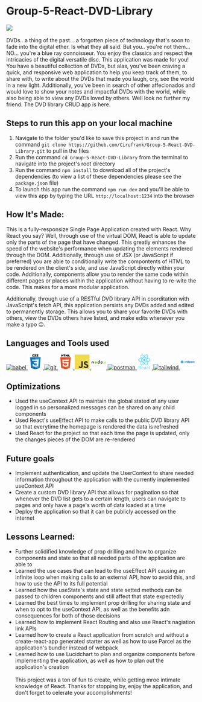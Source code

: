 # Group-5-React-DVD-Library
![](https://media.giphy.com/media/jqwzq0LoZOfLqqJZ0b/giphy.gif)

DVDs.. a thing of the past... a forgotten piece of technology that's soon to fade into the digital ether. Is what they all said. But you.. you're not them... NO... you're a blue ray connoisseur. You enjoy the classics and respect the intricacies of the digital versatile disc. This application was made for you! You have a beautiful collection of DVDs, but alas, you've been craving a quick, and responsive web application to help you keep track of them, to share with, to write about the DVDs that made you laugh, cry, see the world in a new light. Additionally, you've been in search of other affecionados and would love to show your notes and impactful DVDs with the world, while also being able to view any DVDs loved by others. Well look no further my friend. The DVD library CRUD app is here.

## Steps to run this app on your local machine
<ol>
  <li>Navigate to the folder you'd like to save this project in and run the command <code>git clone https://github.com/Cirufrank/Group-5-React-DVD-Library.git</code> to pull in the files</code></li>
  <li>Run the command <code>cd Group-5-React-DVD-Library</code> from the terminal to navigate into the project's root directory</li>
  <li>Run the command <code>npm install</code> to download all of the project's dependencies (to view a list of these dependencies please see the <code>package.json</code> file)</li>
  <li>To launch this app run the command <code>npm run dev</code> and you'll be able to view this app by typing the URL <code>http://localhost:1234</code> into the browser</li>
</ol>

## How It's Made:
This is a fully-responsize Single Page Application created with React. Why React you say? Well, through use of the virtual DOM, React is able to update only the parts of the page that have changed. This greatly enhances the speed of the website's performance when updating the elements rendered through the DOM. Additionally, through use of JSX (or JavaScript if preferred) you are able to conditionally write the compontents of HTML to be rendered on the client's side, and use JavaScript directly within your code. Additionally, components allow you to render the same code within different pages or places within the application without having to re-wite the code. This makes for a more modular application. 

Additionally, through use of a RESTful DVD library API in coorditation with JavaScript's fetch API, this application persists any DVDs added and edited to permanently storage. This allows you to share your favorite DVDs with others, view the DVDs others have listed, and make edits whenever you make a typo 😉.

## Languages and Tools used
<p align="left"> <a href="https://babeljs.io/" target="_blank" rel="noreferrer"> <img src="https://www.vectorlogo.zone/logos/babeljs/babeljs-icon.svg" alt="babel" width="40" height="40"/> </a> <a href="https://www.w3schools.com/css/" target="_blank" rel="noreferrer"> <img src="https://raw.githubusercontent.com/devicons/devicon/master/icons/css3/css3-original-wordmark.svg" alt="css3" width="40" height="40"/> </a> <a href="https://git-scm.com/" target="_blank" rel="noreferrer"> <img src="https://www.vectorlogo.zone/logos/git-scm/git-scm-icon.svg" alt="git" width="40" height="40"/> </a> <a href="https://www.w3.org/html/" target="_blank" rel="noreferrer"> <img src="https://raw.githubusercontent.com/devicons/devicon/master/icons/html5/html5-original-wordmark.svg" alt="html5" width="40" height="40"/> </a> <a href="https://developer.mozilla.org/en-US/docs/Web/JavaScript" target="_blank" rel="noreferrer"> <img src="https://raw.githubusercontent.com/devicons/devicon/master/icons/javascript/javascript-original.svg" alt="javascript" width="40" height="40"/> </a> <a href="https://nodejs.org" target="_blank" rel="noreferrer"> <img src="https://raw.githubusercontent.com/devicons/devicon/master/icons/nodejs/nodejs-original-wordmark.svg" alt="nodejs" width="40" height="40"/> </a> <a href="https://postman.com" target="_blank" rel="noreferrer"> <img src="https://www.vectorlogo.zone/logos/getpostman/getpostman-icon.svg" alt="postman" width="40" height="40"/> </a> <a href="https://reactjs.org/" target="_blank" rel="noreferrer"> <img src="https://raw.githubusercontent.com/devicons/devicon/master/icons/react/react-original-wordmark.svg" alt="react" width="40" height="40"/> </a> <a href="https://tailwindcss.com/" target="_blank" rel="noreferrer"> <img src="https://www.vectorlogo.zone/logos/tailwindcss/tailwindcss-icon.svg" alt="tailwind" width="40" height="40"/> </a> <a href="https://webpack.js.org" target="_blank" rel="noreferrer"> <img src="https://raw.githubusercontent.com/devicons/devicon/d00d0969292a6569d45b06d3f350f463a0107b0d/icons/webpack/webpack-original-wordmark.svg" alt="webpack" width="40" height="40"/> </a> </p>

## Optimizations
<ul>
  <li>
  Used the useContext API to maintain the global stated of any user logged in so personalized messages can be shared on any child components
  </li>
  <li>Used React's useEffect API to make calls to the public DVD library API so that everytime the homepage is rendered the data is refreshed</li>
  <li>Used React for the project so that each time the page is updated, only the changes pieces of the DOM are re-rendered</li>
</ul>

## Future goals
<ul>
  <li>
    Implement authentication, and update the UserContext to share needed information throughout the application with the currently implemented useContext API
  </li>
  <li>Create a custom DVD library API that allows for pagination so that whenever the DVD list gets to a certain length, users can navigate to pages and only have a page's worth of data loaded at a time</li>
  <li>Deploy the application so that it can be publicly accessed on the internet</li>
</ul>


## Lessons Learned:
<ul>
  <li>Further solidified knowledge of prop drilling and how to organize components and state so that all needed parts of the application are able to</li>
  <li>Learned the use cases that can lead to the useEffect API causing an infinite loop when making calls to an external API, how to avoid this, and how to use the API to its full potential</li>
  <li>Learned how the useState's state and state setted methods can be passed to children components and still affect that state expectedly</li>
  <li>Learned the best times to implement prop drilling for sharing state and when to opt to the useContext API, as well as the benefits adn consequences for both of those decisions</li>
  <li>Learned how to implement React Routing and also use React's nagiation link APIs</li>
  <li>Learned how to create a React application from scratch and without a create-react-app generated starter as well as how to use Parcel as the application's bundler instead of webpack</li>
  <li>Learned how to use Lucidchart to plan and organize components before implementing the application, as well as how to plan out the application's creation</li>
  </br>
  This project was a ton of fun to create, while getting mroe intimate knowledge of React. Thanks for stopping by, enjoy the application, and don't forget to celerate your accomplishments!
    

